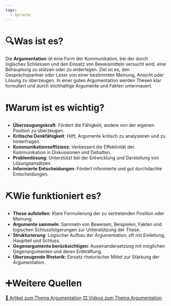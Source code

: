 ```yaml
---
tags:
  - Sprache
---
```

# 🔍Was ist es?
Die **Argumentation** ist eine Form der Kommunikation, bei der durch logisches Schliessen und den Einsatz von Beweismitteln versucht wird, eine Behauptung zu stützen oder zu widerlegen. Ziel ist es, den Gesprächspartner oder Leser von einer bestimmten Meinung, Ansicht oder Lösung zu überzeugen. In einer guten Argumentation werden Thesen klar formuliert und durch stichhaltige Argumente und Fakten untermauert.

# ❗Warum ist es wichtig?
- **Überzeugungskraft**: Fördert die Fähigkeit, andere von der eigenen Position zu überzeugen.
- **Kritische Denkfähigkeit**: Hilft, Argumente kritisch zu analysieren und zu hinterfragen.
- **Kommunikationseffizienz**: Verbessert die Effektivität der Kommunikation in Diskussionen und Debatten.
- **Problemlösung**: Unterstützt bei der Entwicklung und Darstellung von Lösungsansätzen.
- **Informierte Entscheidungen**: Fördert informierte und gut durchdachte Entscheidungen.

# ⛏Wie funktioniert es?
- **These aufstellen**: Klare Formulierung der zu vertretenden Position oder Meinung.
- **Argumente sammeln**: Sammeln von Beweisen, Beispielen, Fakten und logischen Schlussfolgerungen zur Unterstützung der These.
- **Strukturierung**: Logischer Aufbau der Argumentation, oft mit Einleitung, Hauptteil und Schluss.
- **Gegenargumente berücksichtigen**: Auseinandersetzung mit möglichen Gegenargumenten und deren Entkräftung.
- **Überzeugende Rhetorik**: Einsatz rhetorischer Mittel zur Stärkung der Argumentation.

# ➕Weitere Quellen
[📄 Artikel zum Thema Argumentation](https://www.google.com/search?q=Argumentation&tbm=nws)
[🎞 Videos zum Thema Argumentation](https://www.google.com/search?q=Argumentation&tbm=vid)